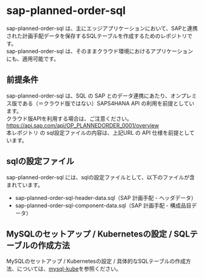 # sap-planned-order-sql     

sap-planned-order-sql は、主にエッジアプリケーションにおいて、SAPと連携された計画手配データを保存するSQLテーブルを作成するためのレポジトリです。      
sap-planned-order-sql は、そのままクラウド環境におけるアプリケーションにも、適用可能です。     

## 前提条件  
sap-planned-order-sql は、SQL の SAP とのデータ連携にあたり、オンプレミス版である（＝クラウド版ではない）SAPS4HANA API の利用を前提としています。    
クラウド版APIを利用する場合は、ご注意ください。    
https://api.sap.com/api/OP_PLANNEDORDER_0001/overview  
本レポジトリ の sql設定ファイルの内容は、上記URL の API 仕様を前提としています。      

## sqlの設定ファイル

sap-planned-order-sql には、sqlの設定ファイルとして、以下のファイルが含まれています。  

* sap-planned-order-sql-header-data.sql（SAP 計画手配 - ヘッダデータ）
* sap-planned-order-sql-component-data.sql（SAP 計画手配 - 構成品目データ）


## MySQLのセットアップ / Kubernetesの設定 / SQLテーブルの作成方法

MySQLのセットアップ / Kubernetesの設定 / 具体的なSQLテーブルの作成方法、については、[mysql-kube](https://github.com/latonaio/mysql-kube)を参照ください。

